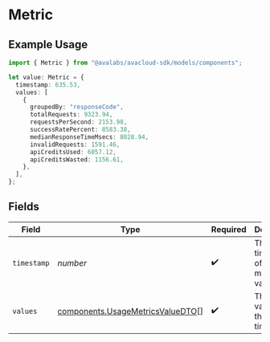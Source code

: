 # Metric

## Example Usage

```typescript
import { Metric } from "@avalabs/avacloud-sdk/models/components";

let value: Metric = {
  timestamp: 635.53,
  values: [
    {
      groupedBy: "responseCode",
      totalRequests: 9323.94,
      requestsPerSecond: 2153.98,
      successRatePercent: 8583.38,
      medianResponseTimeMsecs: 8028.94,
      invalidRequests: 1591.46,
      apiCreditsUsed: 6057.12,
      apiCreditsWasted: 1156.61,
    },
  ],
};
```

## Fields

| Field                                                                                | Type                                                                                 | Required                                                                             | Description                                                                          |
| ------------------------------------------------------------------------------------ | ------------------------------------------------------------------------------------ | ------------------------------------------------------------------------------------ | ------------------------------------------------------------------------------------ |
| `timestamp`                                                                          | *number*                                                                             | :heavy_check_mark:                                                                   | The timestamp of the metrics value                                                   |
| `values`                                                                             | [components.UsageMetricsValueDTO](../../models/components/usagemetricsvaluedto.md)[] | :heavy_check_mark:                                                                   | The metrics values for the timestamp                                                 |